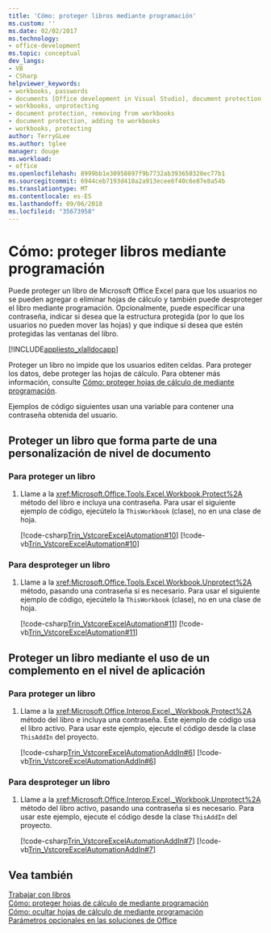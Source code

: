```yaml
---
title: 'Cómo: proteger libros mediante programación'
ms.custom: ''
ms.date: 02/02/2017
ms.technology:
- office-development
ms.topic: conceptual
dev_langs:
- VB
- CSharp
helpviewer_keywords:
- workbooks, passwords
- documents [Office development in Visual Studio], document protection
- workbooks, unprotecting
- document protection, removing from workbooks
- document protection, adding to workbooks
- workbooks, protecting
author: TerryGLee
ms.author: tglee
manager: douge
ms.workload:
- office
ms.openlocfilehash: 8999bb1e30958897f9b7732ab393650320ec77b1
ms.sourcegitcommit: 6944ceb7193d410a2a913ecee6f40c6e87e8a54b
ms.translationtype: MT
ms.contentlocale: es-ES
ms.lasthandoff: 09/06/2018
ms.locfileid: "35673958"
---
```

# <a name="how-to-programmatically-protect-workbooks"></a>Cómo: proteger libros mediante programación
  Puede proteger un libro de Microsoft Office Excel para que los usuarios no se pueden agregar o eliminar hojas de cálculo y también puede desproteger el libro mediante programación. Opcionalmente, puede especificar una contraseña, indicar si desea que la estructura protegida (por lo que los usuarios no pueden mover las hojas) y que indique si desea que estén protegidas las ventanas del libro.  
  
 [!INCLUDE[appliesto_xlalldocapp](../vsto/includes/appliesto-xlalldocapp-md.md)]  
  
 Proteger un libro no impide que los usuarios editen celdas. Para proteger los datos, debe proteger las hojas de cálculo. Para obtener más información, consulte [Cómo: proteger hojas de cálculo de mediante programación](../vsto/how-to-programmatically-protect-worksheets.md).  
  
 Ejemplos de código siguientes usan una variable para contener una contraseña obtenida del usuario.  
  
## <a name="protect-a-workbook-that-is-part-of-a-document-level-customization"></a>Proteger un libro que forma parte de una personalización de nivel de documento  
  
### <a name="to-protect-a-workbook"></a>Para proteger un libro  
  
1.  Llame a la <xref:Microsoft.Office.Tools.Excel.Workbook.Protect%2A> método del libro e incluya una contraseña. Para usar el siguiente ejemplo de código, ejecútelo la `ThisWorkbook` (clase), no en una clase de hoja.  
  
     [!code-csharp[Trin_VstcoreExcelAutomation#10](../vsto/codesnippet/CSharp/Trin_VstcoreExcelAutomationCS/ThisWorkbook.cs#10)]
     [!code-vb[Trin_VstcoreExcelAutomation#10](../vsto/codesnippet/VisualBasic/Trin_VstcoreExcelAutomation/ThisWorkbook.vb#10)]  
  
### <a name="to-unprotect-a-workbook"></a>Para desproteger un libro  
  
1.  Llame a la <xref:Microsoft.Office.Tools.Excel.Workbook.Unprotect%2A> método, pasando una contraseña si es necesario. Para usar el siguiente ejemplo de código, ejecútelo la `ThisWorkbook` (clase), no en una clase de hoja.  
  
     [!code-csharp[Trin_VstcoreExcelAutomation#11](../vsto/codesnippet/CSharp/Trin_VstcoreExcelAutomationCS/ThisWorkbook.cs#11)]
     [!code-vb[Trin_VstcoreExcelAutomation#11](../vsto/codesnippet/VisualBasic/Trin_VstcoreExcelAutomation/ThisWorkbook.vb#11)]  
  
## <a name="protect-a-workbook-by-using-an-application-level-add-in"></a>Proteger un libro mediante el uso de un complemento en el nivel de aplicación  
  
### <a name="to-protect-a-workbook"></a>Para proteger un libro  
  
1.  Llame a la <xref:Microsoft.Office.Interop.Excel._Workbook.Protect%2A> método del libro e incluya una contraseña. Este ejemplo de código usa el libro activo. Para usar este ejemplo, ejecute el código desde la clase `ThisAddIn` del proyecto.  
  
     [!code-csharp[Trin_VstcoreExcelAutomationAddIn#6](../vsto/codesnippet/CSharp/trin_vstcoreexcelautomationaddin/ThisAddIn.cs#6)]
     [!code-vb[Trin_VstcoreExcelAutomationAddIn#6](../vsto/codesnippet/VisualBasic/trin_vstcoreexcelautomationaddin/ThisAddIn.vb#6)]  
  
### <a name="to-unprotect-a-workbook"></a>Para desproteger un libro  
  
1.  Llame a la <xref:Microsoft.Office.Interop.Excel._Workbook.Unprotect%2A> método del libro activo, pasando una contraseña si es necesario. Para usar este ejemplo, ejecute el código desde la clase `ThisAddIn` del proyecto.  
  
     [!code-csharp[Trin_VstcoreExcelAutomationAddIn#7](../vsto/codesnippet/CSharp/trin_vstcoreexcelautomationaddin/ThisAddIn.cs#7)]
     [!code-vb[Trin_VstcoreExcelAutomationAddIn#7](../vsto/codesnippet/VisualBasic/trin_vstcoreexcelautomationaddin/ThisAddIn.vb#7)]  
  
## <a name="see-also"></a>Vea también  
 [Trabajar con libros](../vsto/working-with-workbooks.md)   
 [Cómo: proteger hojas de cálculo de mediante programación](../vsto/how-to-programmatically-protect-worksheets.md)   
 [Cómo: ocultar hojas de cálculo de mediante programación](../vsto/how-to-programmatically-hide-worksheets.md)   
 [Parámetros opcionales en las soluciones de Office](../vsto/optional-parameters-in-office-solutions.md)  
  
  